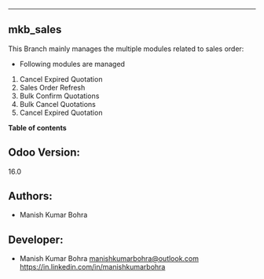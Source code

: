---------------------------------
mkb_sales
---------------------------------


This Branch mainly manages the multiple modules related to sales order:

* Following modules are managed 
1. Cancel Expired Quotation
2. Sales Order Refresh
3. Bulk Confirm Quotations
4. Bulk Cancel Quotations
5. Cancel Expired Quotation

**Table of contents**

Odoo Version:
-------------
16.0

Authors:
--------
* Manish Kumar Bohra

Developer:
----------
* Manish Kumar Bohra <manishkumarbohra@outlook.com>
https://in.linkedin.com/in/manishkumarbohra
